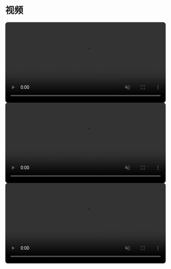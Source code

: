 <style>
video{
    border-radius:8px;
}
</style>

# 视频

<video muted="muted" autoplay="true" loop="loop"  src="/videos/kv-video.webm" width="100%"></video>
<video muted="muted" autoplay="true" loop="loop"  src="https://static.vaeal.com/valfans/kv-bgvideo.mpeg" width="100%"></video>
<video muted="muted" autoplay="true" loop="loop"  src="https://static.vaeal.com/valfans/sec5-vd1.mpeg" width="100%"></video>

